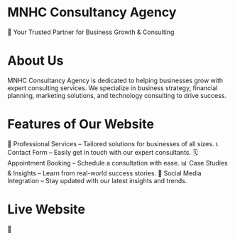 # MNHC Consultancy Agency
🚀 Your Trusted Partner for Business Growth & Consulting

# About Us

MNHC Consultancy Agency is dedicated to helping businesses grow with expert consulting services. We specialize in business strategy, financial planning, marketing solutions, and technology consulting to drive success.

# Features of Our Website

🏢 Professional Services – Tailored solutions for businesses of all sizes.
📞 Contact Form – Easily get in touch with our expert consultants.
🗓 Appointment Booking – Schedule a consultation with ease.
📊 Case Studies & Insights – Learn from real-world success stories.
🔗 Social Media Integration – Stay updated with our latest insights and trends.


# Live Website
🔗
